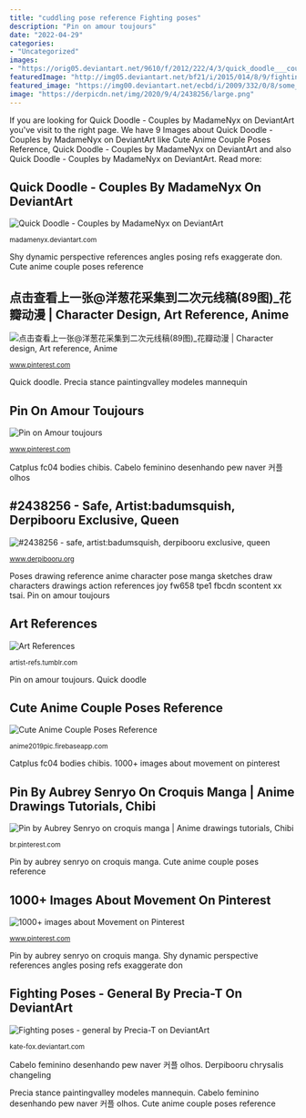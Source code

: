 ```yaml
---
title: "cuddling pose reference Fighting poses"
description: "Pin on amour toujours"
date: "2022-04-29"
categories:
- "Uncategorized"
images:
- "https://orig05.deviantart.net/9610/f/2012/222/4/3/quick_doodle___couples_by_madamenyx-d5amunx.jpg"
featuredImage: "http://img05.deviantart.net/bf21/i/2015/014/8/9/fighting_poses___general_by_precia_t-d7mrvxu.jpg"
featured_image: "https://img00.deviantart.net/ecbd/i/2009/332/0/8/some_more_poses_by_chaosangelus.jpg"
image: "https://derpicdn.net/img/2020/9/4/2438256/large.png"
---
```


If you are looking for Quick Doodle - Couples by MadameNyx on DeviantArt you've visit to the right page. We have 9 Images about Quick Doodle - Couples by MadameNyx on DeviantArt like Cute Anime Couple Poses Reference, Quick Doodle - Couples by MadameNyx on DeviantArt and also Quick Doodle - Couples by MadameNyx on DeviantArt. Read more:

## Quick Doodle - Couples By MadameNyx On DeviantArt

![Quick Doodle - Couples by MadameNyx on DeviantArt](https://orig05.deviantart.net/9610/f/2012/222/4/3/quick_doodle___couples_by_madamenyx-d5amunx.jpg "Pin on amour toujours")

<small>madamenyx.deviantart.com</small>

Shy dynamic perspective references angles posing refs exaggerate don. Cute anime couple poses reference

## 点击查看上一张@洋葱花采集到二次元线稿(89图)_花瓣动漫 | Character Design, Art Reference, Anime

![点击查看上一张@洋葱花采集到二次元线稿(89图)_花瓣动漫 | Character design, Art reference, Anime](https://i.pinimg.com/originals/b5/49/ca/b549ca207460a6c506dc3cca533a2d65.jpg "Shy dynamic perspective references angles posing refs exaggerate don")

<small>www.pinterest.com</small>

Quick doodle. Precia stance paintingvalley modeles mannequin

## Pin On Amour Toujours

![Pin on Amour toujours](https://i.pinimg.com/originals/e8/28/9f/e8289fa2be47856b1f1d2973eddb4cb2.jpg "Art references")

<small>www.pinterest.com</small>

Catplus fc04 bodies chibis. Cabelo feminino desenhando pew naver 커플 olhos

## #2438256 - Safe, Artist:badumsquish, Derpibooru Exclusive, Queen

![#2438256 - safe, artist:badumsquish, derpibooru exclusive, queen](https://derpicdn.net/img/2020/9/4/2438256/large.png "Pin on amour toujours")

<small>www.derpibooru.org</small>

Poses drawing reference anime character pose manga sketches draw characters drawings action references joy fw658 tpe1 fbcdn scontent xx tsai. Pin on amour toujours

## Art References

![Art References](http://68.media.tumblr.com/7c71f3b500c6693dec7bbe263cac3b0d/tumblr_inline_o12313rFB41qjt320_500.png "Pin by aubrey senryo on croquis manga")

<small>artist-refs.tumblr.com</small>

Pin on amour toujours. Quick doodle

## Cute Anime Couple Poses Reference

![Cute Anime Couple Poses Reference](https://img00.deviantart.net/ecbd/i/2009/332/0/8/some_more_poses_by_chaosangelus.jpg "Hugging cuddling usbdata")

<small>anime2019pic.firebaseapp.com</small>

Catplus fc04 bodies chibis. 1000+ images about movement on pinterest

## Pin By Aubrey Senryo On Croquis Manga | Anime Drawings Tutorials, Chibi

![Pin by Aubrey Senryo on croquis manga | Anime drawings tutorials, Chibi](https://i.pinimg.com/originals/3c/1f/f7/3c1ff773b59e6ae99922f6f0d4e51209.jpg "Cabelo feminino desenhando pew naver 커플 olhos")

<small>br.pinterest.com</small>

Pin by aubrey senryo on croquis manga. Cute anime couple poses reference

## 1000+ Images About Movement On Pinterest

![1000+ images about Movement on Pinterest](http://fc04.deviantart.net/fs70/i/2011/144/1/6/chibi_practice_1_by_catplus-d3h4bmu.png "Fighting poses")

<small>www.pinterest.com</small>

Pin by aubrey senryo on croquis manga. Shy dynamic perspective references angles posing refs exaggerate don

## Fighting Poses - General By Precia-T On DeviantArt

![Fighting poses - general by Precia-T on DeviantArt](http://img05.deviantart.net/bf21/i/2015/014/8/9/fighting_poses___general_by_precia_t-d7mrvxu.jpg "Hugging cuddling usbdata")

<small>kate-fox.deviantart.com</small>

Cabelo feminino desenhando pew naver 커플 olhos. Derpibooru chrysalis changeling

Precia stance paintingvalley modeles mannequin. Cabelo feminino desenhando pew naver 커플 olhos. Cute anime couple poses reference
